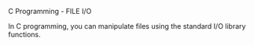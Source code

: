 C Programming - FILE I/O

In C programming, you can manipulate files using the standard I/O library functions.
